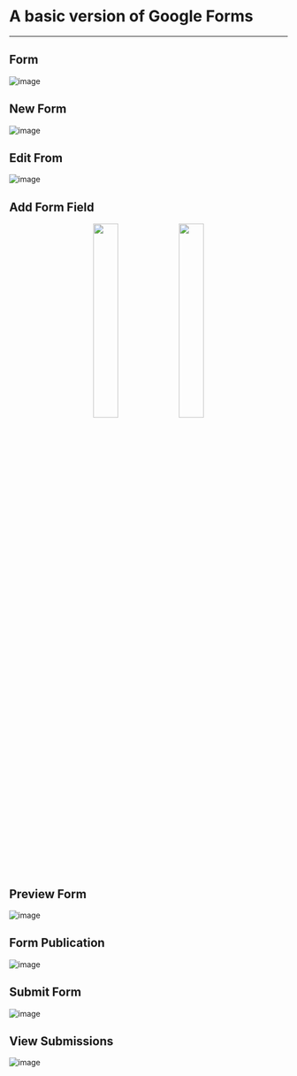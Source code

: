 # A basic version of Google Forms
---

## Form
![image](https://user-images.githubusercontent.com/16888656/94226905-c9275800-fec6-11ea-88c3-9512d680eeef.png)

## New Form
![image](https://user-images.githubusercontent.com/16888656/94227027-29b69500-fec7-11ea-8e9b-a5add03bb235.png)

## Edit From
![image](https://user-images.githubusercontent.com/16888656/94227065-4bb01780-fec7-11ea-8171-e787e5a67149.png)

## Add Form Field
<p align="center">
	<img src="https://user-images.githubusercontent.com/16888656/94227107-6aaea980-fec7-11ea-9099-5882a3aa9235.png" width="30%" height="30%"/>
		<img src="https://user-images.githubusercontent.com/16888656/94227139-874ae180-fec7-11ea-8795-1e3693c5bec7.png" width="30%" height="30%"/>
</p>


## Preview Form
![image](https://user-images.githubusercontent.com/16888656/94227160-9893ee00-fec7-11ea-98b5-321d81f1685c.png)

## Form Publication
![image](https://user-images.githubusercontent.com/16888656/94227192-b5302600-fec7-11ea-8232-cc59ad19981b.png)

## Submit Form
![image](https://user-images.githubusercontent.com/16888656/94227226-d264f480-fec7-11ea-8569-00049ecb9e0b.png)

## View Submissions
![image](https://user-images.githubusercontent.com/16888656/94227259-f0325980-fec7-11ea-9124-f6eb96e56480.png)

